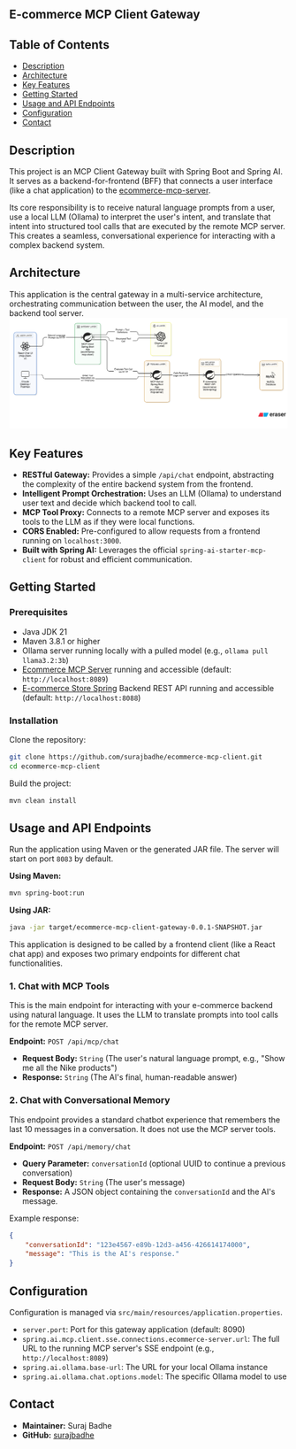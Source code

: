 ## E-commerce MCP Client Gateway

## Table of Contents

- [Description](#description)
- [Architecture](#architecture)
- [Key Features](#key-features)
- [Getting Started](#getting-started)
- [Usage and API Endpoints](#usage-and-api-endpoints)
- [Configuration](#configuration)
- [Contact](#contact)

## Description

This project is an MCP Client Gateway built with Spring Boot and Spring AI. It serves as a backend-for-frontend (BFF) that connects a user interface (like a chat application) to the [ecommerce-mcp-server](https://github.com/surajbadhe/ecommerce-mcp-server).

Its core responsibility is to receive natural language prompts from a user, use a local LLM (Ollama) to interpret the user's intent, and translate that intent into structured tool calls that are executed by the remote MCP server. This creates a seamless, conversational experience for interacting with a complex backend system.

## Architecture

This application is the central gateway in a multi-service architecture, orchestrating communication between the user, the AI model, and the backend tool server.
![Diagram showing the client, gateway, MCP server, and API layers](./assets/MCP-CLIENT-SERVER-ARCHITECTURE.png)


## Key Features

- **RESTful Gateway:** Provides a simple `/api/chat` endpoint, abstracting the complexity of the entire backend system from the frontend.
- **Intelligent Prompt Orchestration:** Uses an LLM (Ollama) to understand user text and decide which backend tool to call.
- **MCP Tool Proxy:** Connects to a remote MCP server and exposes its tools to the LLM as if they were local functions.
- **CORS Enabled:** Pre-configured to allow requests from a frontend running on `localhost:3000`.
- **Built with Spring AI:** Leverages the official `spring-ai-starter-mcp-client` for robust and efficient communication.

## Getting Started

### Prerequisites

- Java JDK 21
- Maven 3.8.1 or higher
- Ollama server running locally with a pulled model (e.g., `ollama pull llama3.2:3b`)
- [Ecommerce MCP Server](https://github.com/surajbadhe/ecommerce-mcp-server) running and accessible (default: `http://localhost:8089`)
- [E-commerce Store Spring](https://github.com/surajbadhe/ecommece-store-spring) Backend REST API running and accessible (default: `http://localhost:8088`)

### Installation

Clone the repository:

```bash
git clone https://github.com/surajbadhe/ecommerce-mcp-client.git
cd ecommerce-mcp-client
```

Build the project:

```bash
mvn clean install
```

## Usage and API Endpoints


Run the application using Maven or the generated JAR file. The server will start on port `8083` by default.

**Using Maven:**

```bash
mvn spring-boot:run
```

**Using JAR:**

```bash
java -jar target/ecommerce-mcp-client-gateway-0.0.1-SNAPSHOT.jar
```

This application is designed to be called by a frontend client (like a React chat app) and exposes two primary endpoints for different chat functionalities.

### 1. Chat with MCP Tools
This is the main endpoint for interacting with your e-commerce backend using natural language. It uses the LLM to translate prompts into tool calls for the remote MCP server.

**Endpoint:** `POST /api/mcp/chat`

- **Request Body:** `String` (The user's natural language prompt, e.g., "Show me all the Nike products")
- **Response:** `String` (The AI's final, human-readable answer)

### 2. Chat with Conversational Memory
This endpoint provides a standard chatbot experience that remembers the last 10 messages in a conversation. It does not use the MCP server tools.

**Endpoint:** `POST /api/memory/chat`

- **Query Parameter:** `conversationId` (optional UUID to continue a previous conversation)
- **Request Body:** `String` (The user's message)
- **Response:** A JSON object containing the `conversationId` and the AI's message.

Example response:

```json
{
	"conversationId": "123e4567-e89b-12d3-a456-426614174000",
	"message": "This is the AI's response."
}
```

## Configuration

Configuration is managed via `src/main/resources/application.properties`.

- `server.port`: Port for this gateway application (default: 8090)
- `spring.ai.mcp.client.sse.connections.ecommerce-server.url`: The full URL to the running MCP server's SSE endpoint (e.g., `http://localhost:8089`)
- `spring.ai.ollama.base-url`: The URL for your local Ollama instance
- `spring.ai.ollama.chat.options.model`: The specific Ollama model to use

## Contact

- **Maintainer:** Suraj Badhe
- **GitHub:** [surajbadhe](https://github.com/surajbadhe)
